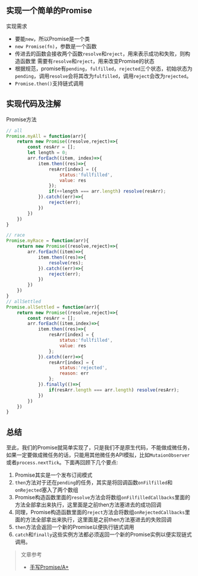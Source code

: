 ## 实现一个简单的Promise

实现需求
- 要能`new`，所以Promise是一个类
- `new Promise(fn)`，参数是一个函数
- 传进去的函数会接收两个函数`resolve`和`reject`，用来表示成功和失败，则构造函数里 需要有`resolve`和`reject`，用来改变Promise的状态
- 根据规范，promise有`pending`，`fulfilled`，`rejected`三个状态，初始状态为`pending`，调用`resolve`会将其改为`fulfilled`，调用`reject`会改为`rejected`。
- `Promise.then()`支持链式调用

## 实现代码及注解

Promise方法
```js
// all
Promise.myAll = function(arr){
    return new Promise((resolve,reject)=>{
        const resArr = [];
        let length = 0;
        arr.forEach((item, index)=>{
            item.then((res)=>{
                resArr[index] = ({
                    status:'fullfilled',
                    value: res
                });
                if(++length === arr.length) resolve(resArr);
            }).catch((err)=>{
                reject(err);
            })
        })
    })
}

// race
Promise.myRace = function(arr){
    return new Promise((resolve,reject)=>{
        arr.forEach((item)=>{
            item.then((res)=>{
                resolve(res);
            }).catch((err)=>{
                reject(err);
            })
        })
    })
}
// allSettled
Promise.allSettled = function(arr){
    return new Promise((resolve,reject)=>{
        const resArr = [];
        arr.forEach((item,index)=>{
            item.then((res)=>{
                resArr[index] = {
                    status:'fullfilled',
                    value: res
                };
            }).catch((err)=>{
                resArr[index] = {
                    status:'rejected',
                    reason: err
                };
            }).finally(()=>{
                if(resArr.length === arr.length) resolve(resArr);
            })
        })
    })
}
```

## 总结

至此，我们的Promise就简单实现了，只是我们不是原生代码，不能做成微任务，如果一定要做成微任务的话，只能用其他微任务API模拟，比如`MutaionObserver`或者`process.nextTick`。下面再回顾下几个要点:

1.  Promise其实是一个发布订阅模式
2.  `then`方法对于还在`pending`的任务，其实是将回调函数`onFilfilled`和`onRejected`塞入了两个数组
3.  Promise构造函数里面的`resolve`方法会将数组`onFilfilledCallbacks`里面的方法全部拿出来执行，这里面是之前then方法塞进去的成功回调
4.  同理，Promise构造函数里面的`reject`方法会将数组`onRejectedCallbacks`里面的方法全部拿出来执行，这里面是之前then方法塞进去的失败回调
5.  `then`方法会返回一个新的Promise以便执行链式调用
6.  `catch`和`finally`这些实例方法都必须返回一个新的Promise实例以便实现链式调用。

> 文章参考
> - [手写Promise/A+](http://www.dennisgo.cn/Articles/JavaScript/Promise.html)